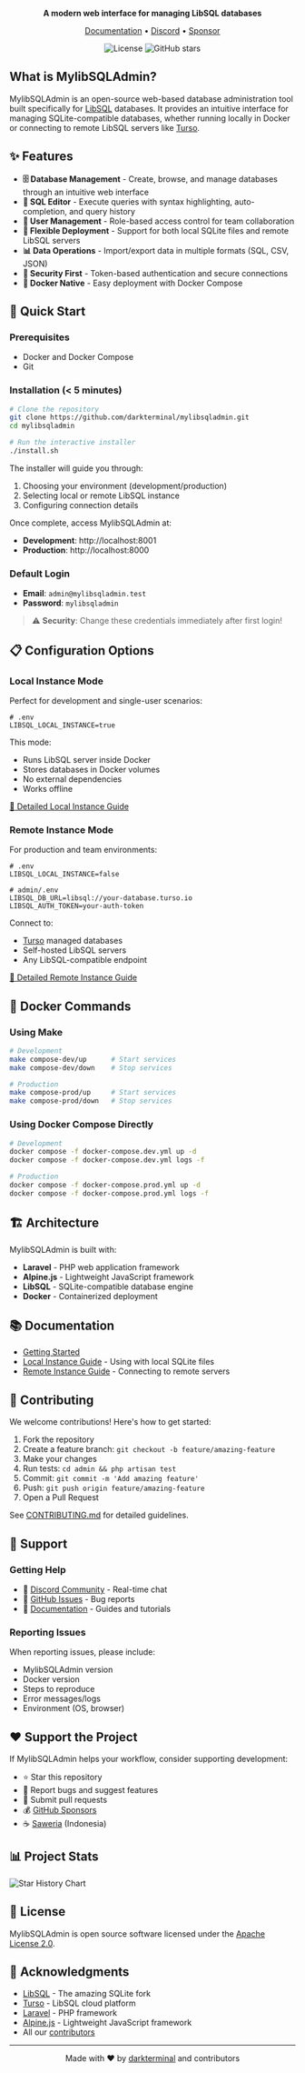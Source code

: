 <p align="center">
  <strong>A modern web interface for managing LibSQL databases</strong>
</p>

<p align="center">
  <a href="https://deepwiki.com/darkterminal/mylibsqladmin">Documentation</a> •
  <a href="https://discord.gg/wWDzy5Nt44">Discord</a> •
  <a href="https://github.com/sponsors/darkterminal">Sponsor</a>
</p>

<p align="center">
  <img alt="License" src="https://img.shields.io/github/license/darkterminal/mylibsqladmin">
  <img alt="GitHub stars" src="https://img.shields.io/github/stars/darkterminal/mylibsqladmin">
</p>

## What is MylibSQLAdmin?

MylibSQLAdmin is an open-source web-based database administration tool built specifically for [LibSQL](https://github.com/tursodatabase/libsql) databases. It provides an intuitive interface for managing SQLite-compatible databases, whether running locally in Docker or connecting to remote LibSQL servers like [Turso](https://turso.tech).

## ✨ Features

- **🗄️ Database Management** - Create, browse, and manage databases through an intuitive web interface
- **📝 SQL Editor** - Execute queries with syntax highlighting, auto-completion, and query history
- **👥 User Management** - Role-based access control for team collaboration
- **🔌 Flexible Deployment** - Support for both local SQLite files and remote LibSQL servers
- **📊 Data Operations** - Import/export data in multiple formats (SQL, CSV, JSON)
- **🔐 Security First** - Token-based authentication and secure connections
- **🐳 Docker Native** - Easy deployment with Docker Compose

## 🚀 Quick Start

### Prerequisites

- Docker and Docker Compose
- Git

### Installation (< 5 minutes)

```bash
# Clone the repository
git clone https://github.com/darkterminal/mylibsqladmin.git
cd mylibsqladmin

# Run the interactive installer
./install.sh
```

The installer will guide you through:

1. Choosing your environment (development/production)
2. Selecting local or remote LibSQL instance
3. Configuring connection details

Once complete, access MylibSQLAdmin at:

- **Development**: http://localhost:8001
- **Production**: http://localhost:8000

### Default Login

- **Email**: `admin@mylibsqladmin.test`
- **Password**: `mylibsqladmin`

> ⚠️ **Security**: Change these credentials immediately after first login!

## 📋 Configuration Options

### Local Instance Mode

Perfect for development and single-user scenarios:

```env
# .env
LIBSQL_LOCAL_INSTANCE=true
```

This mode:

- Runs LibSQL server inside Docker
- Stores databases in Docker volumes
- No external dependencies
- Works offline

[📖 Detailed Local Instance Guide](LLI.md)

### Remote Instance Mode

For production and team environments:

```env
# .env
LIBSQL_LOCAL_INSTANCE=false

# admin/.env
LIBSQL_DB_URL=libsql://your-database.turso.io
LIBSQL_AUTH_TOKEN=your-auth-token
```

Connect to:

- [Turso](https://turso.tech) managed databases
- Self-hosted LibSQL servers
- Any LibSQL-compatible endpoint

[📖 Detailed Remote Instance Guide](LRI.md)

## 🐳 Docker Commands

### Using Make

```bash
# Development
make compose-dev/up      # Start services
make compose-dev/down    # Stop services

# Production
make compose-prod/up     # Start services
make compose-prod/down   # Stop services
```

### Using Docker Compose Directly

```bash
# Development
docker compose -f docker-compose.dev.yml up -d
docker compose -f docker-compose.dev.yml logs -f

# Production
docker compose -f docker-compose.prod.yml up -d
docker compose -f docker-compose.prod.yml logs -f
```

## 🏗️ Architecture

MylibSQLAdmin is built with:

- **Laravel** - PHP web application framework
- **Alpine.js** - Lightweight JavaScript framework
- **LibSQL** - SQLite-compatible database engine
- **Docker** - Containerized deployment

## 📚 Documentation

- [Getting Started](https://deepwiki.com/darkterminal/mylibsqladmin)
- [Local Instance Guide](LLI.md) - Using with local SQLite files
- [Remote Instance Guide](LRI.md) - Connecting to remote servers

## 🤝 Contributing

We welcome contributions! Here's how to get started:

1. Fork the repository
2. Create a feature branch: `git checkout -b feature/amazing-feature`
3. Make your changes
4. Run tests: `cd admin && php artisan test`
5. Commit: `git commit -m 'Add amazing feature'`
6. Push: `git push origin feature/amazing-feature`
7. Open a Pull Request

See [CONTRIBUTING.md](https://github.com/darkterminal/mylibsqladmin/blob/main/CONTRIBUTING.md) for detailed guidelines.

## 🐛 Support

### Getting Help

- 💬 [Discord Community](https://discord.gg/wWDzy5Nt44) - Real-time chat
- 🐛 [GitHub Issues](https://github.com/darkterminal/mylibsqladmin/issues) - Bug reports
- 📖 [Documentation](https://deepwiki.com/darkterminal/mylibsqladmin) - Guides and tutorials

### Reporting Issues

When reporting issues, please include:

- MylibSQLAdmin version
- Docker version
- Steps to reproduce
- Error messages/logs
- Environment (OS, browser)

## ❤️ Support the Project

If MylibSQLAdmin helps your workflow, consider supporting development:

- ⭐ Star this repository
- 🐛 Report bugs and suggest features
- 🤝 Submit pull requests
- 💰 [GitHub Sponsors](https://github.com/sponsors/darkterminal)
- ☕ [Saweria](https://saweria.co/darkterminal) (Indonesia)

## 📊 Project Stats

![Star History Chart](https://api.star-history.com/svg?repos=darkterminal/mylibsqladmin&type=Date)

## 📄 License

MylibSQLAdmin is open source software licensed under the [Apache License 2.0](LICENSE).

## 🙏 Acknowledgments

- [LibSQL](https://github.com/tursodatabase/libsql) - The amazing SQLite fork
- [Turso](https://turso.tech) - LibSQL cloud platform
- [Laravel](https://laravel.com) - PHP framework
- [Alpine.js](https://alpinejs.dev) - Lightweight JavaScript framework
- All our [contributors](https://github.com/darkterminal/mylibsqladmin/graphs/contributors)

---

<p align="center">
  Made with ❤️ by <a href="https://github.com/darkterminal">darkterminal</a> and contributors
</p>
